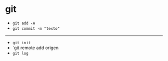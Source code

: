 # git
- `git add -A`
- `git commit -m "texto"`

---

- `git init`
- `git remote add origen <url>
- `git log`
